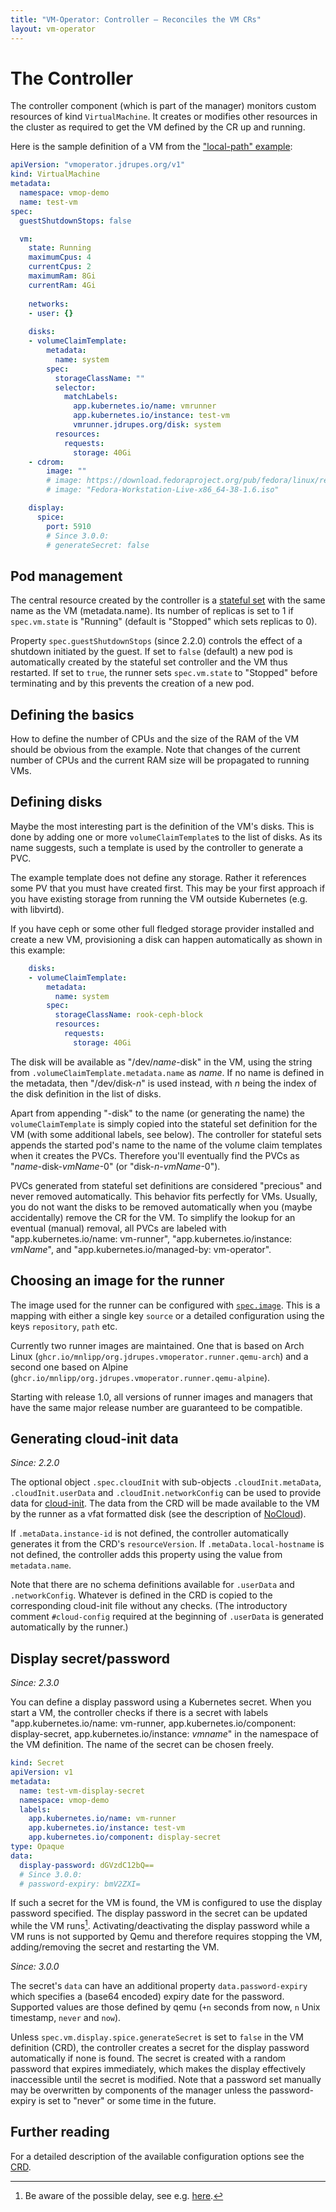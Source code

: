 ```yaml
---
title: "VM-Operator: Controller — Reconciles the VM CRs"
layout: vm-operator
---
```


# The Controller

The controller component (which is part of the manager) monitors 
custom resources of kind `VirtualMachine`. It creates or modifies 
other resources in the cluster as required to get the VM defined
by the CR up and running. 

Here is the sample definition of a VM from the 
["local-path" example](https://github.com/mnlipp/VM-Operator/tree/main/example/local-path):

```yaml
apiVersion: "vmoperator.jdrupes.org/v1"
kind: VirtualMachine
metadata:
  namespace: vmop-demo
  name: test-vm
spec:
  guestShutdownStops: false

  vm:
    state: Running
    maximumCpus: 4
    currentCpus: 2
    maximumRam: 8Gi
    currentRam: 4Gi
  
    networks:
    - user: {}
    
    disks:
    - volumeClaimTemplate:
        metadata:
          name: system
        spec:
          storageClassName: ""
          selector:
            matchLabels:
              app.kubernetes.io/name: vmrunner
              app.kubernetes.io/instance: test-vm
              vmrunner.jdrupes.org/disk: system
          resources:
            requests:
              storage: 40Gi
    - cdrom:
        image: ""
        # image: https://download.fedoraproject.org/pub/fedora/linux/releases/38/Workstation/x86_64/iso/Fedora-Workstation-Live-x86_64-38-1.6.iso
        # image: "Fedora-Workstation-Live-x86_64-38-1.6.iso"

    display:
      spice:
        port: 5910
        # Since 3.0.0:
        # generateSecret: false
```

## Pod management 

The central resource created by the controller is a 
[stateful set](https://kubernetes.io/docs/concepts/workloads/controllers/statefulset/)
with the same name as the VM (metadata.name). Its number of replicas is
set to 1 if `spec.vm.state` is "Running" (default is "Stopped" which sets 
replicas to 0).

Property `spec.guestShutdownStops` (since 2.2.0) controls the effect of a
shutdown initiated by the guest. If set to `false` (default) a new pod
is automatically created by the stateful set controller and the VM thus
restarted. If set to `true`, the runner sets `spec.vm.state` to "Stopped"
before terminating and by this prevents the creation of a new pod.

## Defining the basics

How to define the number of CPUs and the size of the RAM of the VM
should be obvious from the example. Note that changes of the current
number of CPUs and the current RAM size will be propagated to
running VMs.

## Defining disks

Maybe the most interesting part is the definition of the VM's disks.
This is done by adding one or more `volumeClaimTemplate`s to the
list of disks. As its name suggests, such a template is used by the
controller to generate a PVC.

The example template does not define any storage. Rather it references
some PV that you must have created first. This may be your first approach
if you have existing storage from running the VM outside Kubernetes
(e.g. with libvirtd).

If you have ceph or some other full fledged storage provider installed
and create a new VM, provisioning a disk can happen automatically
as shown in this example:

```yaml
    disks:
    - volumeClaimTemplate:
        metadata:
          name: system
        spec:
          storageClassName: rook-ceph-block
          resources:
            requests:
              storage: 40Gi
```

The disk will be available as "/dev/*name*-disk" in the VM,
using the string from `.volumeClaimTemplate.metadata.name` as *name*. 
If no name is defined in the metadata, then "/dev/disk-*n*"
is used instead, with *n* being the index of the disk 
definition in the list of disks. 

Apart from appending "-disk" to the name (or generating the name) the
`volumeClaimTemplate` is simply copied into the stateful set definition 
for the VM (with some additional labels, see below). The controller 
for stateful sets appends the started pod's name to the name of the 
volume claim templates when it creates the PVCs. Therefore you'll 
eventually find the PVCs as "*name*-disk-*vmName*-0"
(or "disk-*n*-*vmName*-0"). 

PVCs generated from stateful set definitions are considered "precious"
and never removed automatically. This behavior fits perfectly for VMs.
Usually, you do not want the disks to be removed automatically when
you (maybe accidentally) remove the CR for the VM. To simplify the lookup
for an eventual (manual) removal, all PVCs are labeled with 
"app.kubernetes.io/name: vm-runner", "app.kubernetes.io/instance: *vmName*",
and "app.kubernetes.io/managed-by: vm-operator".

## Choosing an image for the runner

The image used for the runner can be configured with 
[`spec.image`](https://github.com/mnlipp/VM-Operator/blob/7e094e720b7b59a5e50f4a9a4ad29a6000ec76e6/deploy/crds/vms-crd.yaml#L19).
This is a mapping with either a single key `source` or a detailed
configuration using the keys `repository`, `path` etc.

Currently two runner images are maintained. One that is based on 
Arch Linux (`ghcr.io/mnlipp/org.jdrupes.vmoperator.runner.qemu-arch`) and a 
second one based on Alpine (`ghcr.io/mnlipp/org.jdrupes.vmoperator.runner.qemu-alpine`).

Starting with release 1.0, all versions of runner images and managers 
that have the same major release number are guaranteed to be compatible.

## Generating cloud-init data

*Since: 2.2.0* 

The optional object `.spec.cloudInit` with sub-objects `.cloudInit.metaData`,
`.cloudInit.userData` and `.cloudInit.networkConfig` can be used to provide 
data for
[cloud-init](https://cloudinit.readthedocs.io/en/latest/index.html).
The data from the CRD will be made available to the VM by the runner
as a vfat formatted disk (see the description of 
[NoCloud](https://cloudinit.readthedocs.io/en/latest/reference/datasources/nocloud.html)).

If `.metaData.instance-id` is not defined, the controller automatically
generates it from the CRD's `resourceVersion`. If `.metaData.local-hostname`
is not defined, the controller adds this property using the value from
`metadata.name`.

Note that there are no schema definitions available for `.userData`
and `.networkConfig`. Whatever is defined in the CRD is copied to
the corresponding cloud-init file without any checks. (The introductory
comment `#cloud-config` required at the beginning of `.userData` is
generated automatically by the runner.)

## Display secret/password

*Since: 2.3.0*

You can define a display password using a Kubernetes secret.
When you start a VM, the controller checks if there is a secret 
with labels "app.kubernetes.io/name: vm-runner, 
app.kubernetes.io/component: display-secret, 
app.kubernetes.io/instance: *vmname*" in the namespace of the
VM definition. The name of the secret can be chosen freely.

```yaml
kind: Secret
apiVersion: v1
metadata:
  name: test-vm-display-secret
  namespace: vmop-demo
  labels:
    app.kubernetes.io/name: vm-runner
    app.kubernetes.io/instance: test-vm
    app.kubernetes.io/component: display-secret
type: Opaque
data:
  display-password: dGVzdC12bQ==
  # Since 3.0.0:
  # password-expiry: bmV2ZXI=
```

If such a secret for the VM is found, the VM is configured to use
the display password specified. The display password in the secret 
can be updated while the VM runs[^delay]. Activating/deactivating
the display password while a VM runs is not supported by Qemu and
therefore requires stopping the VM, adding/removing the secret and
restarting the VM.

[^delay]: Be aware of the possible delay, see e.g. 
    [here](https://web.archive.org/web/20240223073838/https://ahmet.im/blog/kubernetes-secret-volumes-delay/).

*Since: 3.0.0*

The secret's `data` can have an additional property `data.password-expiry` which
specifies a (base64 encoded) expiry date for the password. Supported
values are those defined by qemu (`+n` seconds from now, `n` Unix
timestamp, `never` and `now`).

Unless `spec.vm.display.spice.generateSecret` is set to `false` in the VM
definition (CRD), the controller creates a secret for the display 
password automatically if none is found. The secret is created
with a random password that expires immediately, which makes the
display effectively inaccessible until the secret is modified.
Note that a password set manually may be overwritten by components
of the manager unless the password-expiry is set to "never" or
some time in the future.

## Further reading

For a detailed description of the available configuration options see the
[CRD](https://github.com/mnlipp/VM-Operator/blob/main/deploy/crds/vms-crd.yaml).
